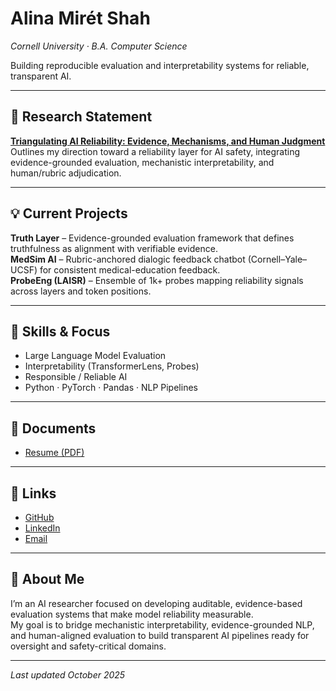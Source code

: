# Alina Mirét Shah  
*Cornell University · B.A. Computer Science*  

Building reproducible evaluation and interpretability systems for reliable, transparent AI.

---

## 🔬 Research Statement
**[Triangulating AI Reliability: Evidence, Mechanisms, and Human Judgment](https://github.com/amshah1022/ai-reliability-agenda/blob/5c996fb8d73703d2632b70a5b8f6aa240339ef27/Triangulating_AI_Reliability___Statement_of_Direction__Alina_Shah_.pdf)**  
Outlines my direction toward a reliability layer for AI safety, integrating evidence-grounded evaluation, mechanistic interpretability, and human/rubric adjudication.

---

## 💡 Current Projects
**Truth Layer** – Evidence-grounded evaluation framework that defines truthfulness as alignment with verifiable evidence.  
**MedSim AI** – Rubric-anchored dialogic feedback chatbot (Cornell–Yale–UCSF) for consistent medical-education feedback.  
**ProbeEng (LAISR)** – Ensemble of 1k+ probes mapping reliability signals across layers and token positions.  

---

## 🧩 Skills & Focus
- Large Language Model Evaluation  
- Interpretability (TransformerLens, Probes)  
- Responsible / Reliable AI  
- Python · PyTorch · Pandas · NLP Pipelines  

---

## 📄 Documents
- [Resume (PDF)](https://github.com/amshah1022/amshah1022.github.io/blob/85ba0fd98df482c65aaa8af95de51ae30cefaea5/Alina_Miret_Shah_Resume.pdf)

---

## 🔗 Links
- [GitHub](https://github.com/amshah1022)  
- [LinkedIn](https://linkedin.com/in/alinamshah)  
- [Email](mailto:alina.shah1022@gmail.com)  

---

## 🧠 About Me
I’m an AI researcher focused on developing auditable, evidence-based evaluation systems that make model reliability measurable.  
My goal is to bridge mechanistic interpretability, evidence-grounded NLP, and human-aligned evaluation to build transparent AI pipelines ready for oversight and safety-critical domains.  

---

_Last updated October 2025_

